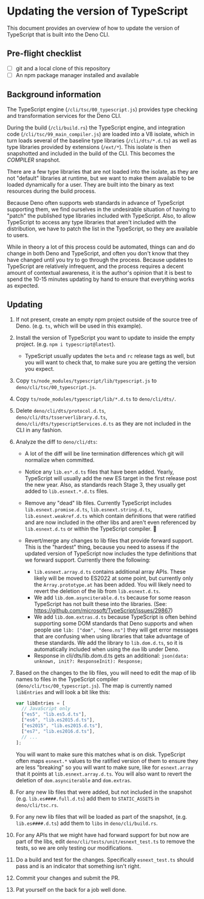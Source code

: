 # Updating the version of TypeScript

This document provides an overview of how to update the version of TypeScript
that is built into the Deno CLI.

## Pre-flight checklist

- [ ] git and a local clone of this repository
- [ ] An npm package manager installed and available

## Background information

The TypeScript engine (`/cli/tsc/00_typescript.js`) provides type checking and
transformation services for the Deno CLI.

During the build (`/cli/build.rs`) the TypeScript engine, and integration code
(`/cli/tsc/99_main_compiler.js`) are loaded into a V8 isolate, which in turn
loads several of the baseline type libraries (`/cli/dts/*.d.ts`) as well as type
libraries provided by extensions (`/ext/*`). This isolate is then snapshotted
and included in the build of the CLI. This becomes the _COMPILER_ snapshot.

There are a few type libraries that are not loaded into the isolate, as they are
not "default" libraries at runtime, but we want to make them available to be
loaded dynamically for a user. They are built into the binary as text resources
during the build process.

Because Deno often supports web standards in advance of TypeScript supporting
them, we find ourselves in the undesirable situation of having to "patch" the
published type libraries included with TypeScript. Also, to allow TypeScript to
access any type libraries that aren't included with the distribution, we have to
patch the list in the TypeScript, so they are available to users.

While in theory a lot of this process could be automated, things can and do
change in both Deno and TypeScript, and often you don't know that they have
changed until you try to go through the process. Because updates to TypeScript
are relatively infrequent, and the process requires a decent amount of
contextual awareness, it is the author's opinion that it is best to spend the
10-15 minutes updating by hand to ensure that everything works as expected.

## Updating

1. If not present, create an empty npm project outside of the source tree of
   Deno. (e.g. `ts`, which will be used in this example).
2. Install the version of TypeScript you want to update to inside the empty
   project. (e.g. `npm i typescript@latest`).

   - TypeScript usually updates the `beta` and `rc` release tags as well, but
     you will want to check that, to make sure you are getting the version you
     expect.

3. Copy `ts/node_modules/typescript/lib/typescript.js` to
   `deno/cli/tsc/00_typescript.js`.
4. Copy `ts/node_modules/typescript/lib/*.d.ts` to `deno/cli/dts/`.
5. Delete `deno/cli/dts/protocol.d.ts`, `deno/cli/dts/tsserverlibrary.d.ts`,
   `deno/cli/dts/typescriptServices.d.ts` as they are not included in the CLI in
   any fashion.
6. Analyze the diff to `deno/cli/dts`:

   - A lot of the diff will be line termination differences which git will
     normalize when committed.
   - Notice any `lib.es*.d.ts` files that have been added. Yearly, TypeScript
     will usually add the new ES target in the first release post the new year.
     Also, as standards reach Stage 3, they usually get added to
     `lib.esnext.*.d.ts` files.
   - Remove any "dead" lib files. Currently TypeScript includes
     `lib.esnext.promise.d.ts`, `lib.esnext.string.d.ts`,
     `lib.esnext.weakref.d.ts` which contain definitions that were ratified and
     are now included in the other libs and aren't even referenced by
     `lib.esnext.d.ts` or within the TypeScript compiler. 🤷
   - Revert/merge any changes to lib files that provide forward support. This is
     the "hardest" thing, because you need to assess if the updated version of
     TypeScript now includes the type definitions that we forward support.
     Currently there the following:

     - `lib.esnext.array.d.ts` contains additional array APIs. These likely will
       be moved to ES2022 at some point, but currently only the
       `Array.prototype.at` has been added. You will likely need to revert the
       deletion of the lib from `lib.esnext.d.ts`.
     - We add `lib.dom.asynciterable.d.ts` because for some reason TypeScript
       has not built these into the libraries. (See:
       https://github.com/microsoft/TypeScript/issues/29867)
     - We add `lib.dom.extras.d.ts` because TypeScript is often behind
       supporting some DOM standards that Deno supports and when people use
       `lib: ["dom", "deno.ns"]` they will get error messages that are confusing
       when using libraries that take advantage of these standards. We add the
       library to `lib.dom.d.ts`, so it is automatically included when using the
       `dom` lib under Deno.
     - Response in cli/dts/lib.dom.d.ts gets an additional:
       `json(data: unknown, init?: ResponseInit): Response;`

7. Based on the changes to the lib files, you will need to edit the map of lib
   names to files in the TypeScript compiler (`deno/cli/tsc/00_typescript.js`).
   The map is currently named `libEntries` and will look a bit like this:

   ```js
   var libEntries = [
     // JavaScript only
     ["es5", "lib.es5.d.ts"],
     ["es6", "lib.es2015.d.ts"],
     ["es2015", "lib.es2015.d.ts"],
     ["es7", "lib.es2016.d.ts"],
     // ...
   ];
   ```

   You will want to make sure this matches what is on disk. TypeScript often
   maps `esnext.*` values to the ratified version of them to ensure they are
   less "breaking" so you will want to make sure, like for `esnext.array` that
   it points at `lib.esnext.array.d.ts`. You will also want to revert the
   deletion of `dom.asynciterable` and `dom.extras`.

8. For any new lib files that were added, but not included in the snapshot (e.g.
   `lib.es####.full.d.ts`) add them to `STATIC_ASSETS` in `deno/cli/tsc.rs`.
9. For any new lib files that will be loaded as part of the snapshot, (e.g.
   `lib.es####.d.ts`) add them to `libs` in `deno/cli/build.rs`.
10. For any APIs that we might have had forward support for but now are part of
    the libs, edit `deno/cli/tests/unit/esnext_test.ts` to remove the tests, so
    we are only testing our modifications.
11. Do a build and test for the changes. Specifically `esnext_test.ts` should
    pass and is an indicator that something isn't right.
12. Commit your changes and submit the PR.
13. Pat yourself on the back for a job well done.
